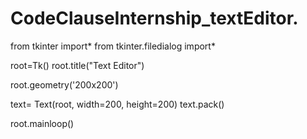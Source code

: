 # CodeClauseInternship_textEditor.


from tkinter import*
from tkinter.filedialog import*

root=Tk()
root.title("Text Editor")

root.geometry('200x200')

text= Text(root, width=200, height=200)
text.pack()

root.mainloop()
